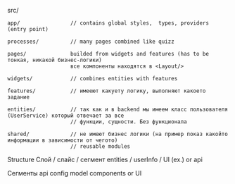 src/

    app/                // contains global styles,  types, providers (entry point)

    processes/          // many pages combined like quizz

    pages/              builded from widgets and features (has to be тонкая, никакой бизнес-логики)
                        все компоненты находятся в <Layout/>

    widgets/            // combines entities with features

    features/           // имееют какуету логику, выполняют какоето задание

    entities/           // так как и в backend мы имеем класс пользователя (UserService) который отвечает за все
                        // функции, сущности. Без функционала

    shared/             // не имеют бизнес логики (на пример показ какойто информации в зависимости от чегото)
                        // reusable modules

Structure
Слой / слайс / сегмент
entities / userInfo / UI (ex.) or api

Сегменты
api
config
model
components or UI
